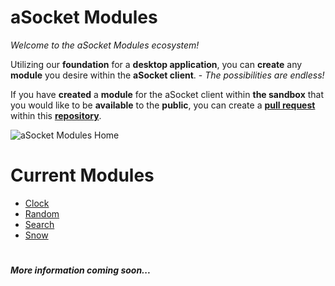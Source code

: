 # aSocket Modules
*Welcome to the aSocket Modules ecosystem!*

Utilizing our **foundation** for a **desktop application**, you can **create** any **module** you desire within the **aSocket client**. - *The possibilities are endless!*

If you have **created** a **module** for the aSocket client within **the sandbox** that you would like to be **available** to the **public**, you can create a **[pull request](https://github.com/aSocket/Modules/pulls)** within this **[repository](https://github.com/aSocket/Modules)**. 

![aSocket Modules Home](https://i.asocket.net/Thoughtful-Fluffy-Arthropods-1638678871.png)

# Current Modules
 - [Clock](https://github.com/aSocket/Modules/tree/main/clock)
 - [Random](https://github.com/aSocket/Modules/tree/main/random)
 - [Search](https://github.com/aSocket/Modules/tree/main/search)
 - [Snow](https://github.com/aSocket/Modules/tree/main/snow)

 # 
 ***More information coming soon...***
